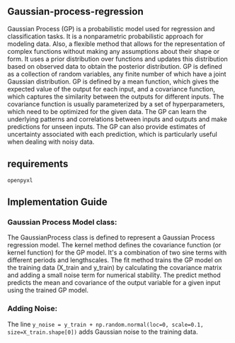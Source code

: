 

## Gaussian-process-regression
Gaussian Process (GP) is a probabilistic model used for regression and classification tasks. It is a nonparametric probabilistic approach for modeling data. Also, a flexible method that allows for the
representation of complex functions without making any assumptions about their shape or form. It uses a prior distribution over functions and updates this distribution based on observed data to
obtain the posterior distribution. GP is defined as a collection of random variables, any finite number of which have a joint Gaussian distribution. GP is defined by a mean function, which gives the
expected value of the output for each input, and a covariance function, which captures the similarity between the outputs for different inputs. The covariance function is usually parameterized by a set
of hyperparameters, which need to be optimized for the given data. The GP can learn the underlying patterns and correlations between inputs and outputs and make predictions for unseen inputs. The
GP can also provide estimates of uncertainty associated with each prediction, which is particularly useful when dealing with noisy data.

## requirements 
  ```
  openpyxl
  ```


## Implementation Guide
### Gaussian Process Model class:
The GaussianProcess class is defined to represent a Gaussian Process regression model.
The kernel method defines the covariance function (or kernel function) for the GP model. It's a combination of two sine terms with different periods and lengthscales.
The fit method trains the GP model on the training data (X_train and y_train) by calculating the covariance matrix and adding a small noise term for numerical stability.
The predict method predicts the mean and covariance of the output variable for a given input using the trained GP model.

### Adding Noise:
The line `y_noise = y_train + np.random.normal(loc=0, scale=0.1, size=X_train.shape[0])` adds Gaussian noise to the training data.
